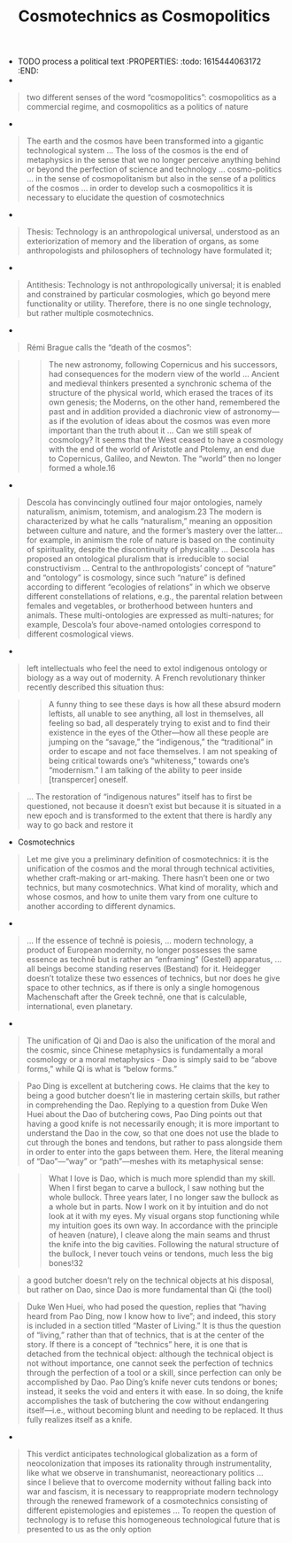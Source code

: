 ﻿---
title: Cosmotechnics as Cosmopolitics
---

- TODO process a political text
:PROPERTIES:
:todo: 1615444063172
:END:
- 
> two different senses of the word “cosmopolitics”: cosmopolitics as a commercial regime, and cosmopolitics as a politics of nature
- 
> The earth and the cosmos have been transformed into a gigantic technological system ... The loss of the cosmos is the end of metaphysics in the sense that we no longer perceive anything behind or beyond the perfection of science and technology ... cosmo-politics ... in the sense of cosmopolitanism but also in the sense of a politics of the cosmos ... in order to develop such a cosmopolitics it is necessary to elucidate the question of cosmotechnics
- 
> Thesis: Technology is an anthropological universal, understood as an exteriorization of memory and the liberation of organs, as some anthropologists and philosophers of technology have formulated it;
-
> Antithesis: Technology is not anthropologically universal; it is enabled and constrained by particular cosmologies, which go beyond mere functionality or utility. Therefore, there is no one single technology, but rather multiple cosmotechnics.
-
> Rémi Brague calls the “death of the cosmos”:

> > The new astronomy, following Copernicus and his successors, had consequences for the modern view of the world … Ancient and medieval thinkers presented a synchronic schema of the structure of the physical world, which erased the traces of its own genesis; the Moderns, on the other hand, remembered the past and in addition provided a diachronic view of astronomy—as if the evolution of ideas about the cosmos was even more important than the truth about it … Can we still speak of cosmology? It seems that the West ceased to have a cosmology with the end of the world of Aristotle and Ptolemy, an end due to Copernicus, Galileo, and Newton. The “world” then no longer formed a whole.16
- 
> Descola has convincingly outlined four major ontologies, namely naturalism, animism, totemism, and analogism.23 The modern is characterized by what he calls “naturalism,” meaning an opposition between culture and nature, and the former’s mastery over the latter... for example, in animism the role of nature is based on the continuity of spirituality, despite the discontinuity of physicality ... Descola has proposed an ontological pluralism that is irreducible to social constructivism ... Central to the anthropologists’ concept of “nature” and “ontology” is cosmology, since such “nature” is defined according to different “ecologies of relations” in which we observe different constellations of relations, e.g., the parental relation between females and vegetables, or brotherhood between hunters and animals. These multi-ontologies are expressed as multi-natures; for example, Descola’s four above-named ontologies correspond to different cosmological views.
- 
> left intellectuals who feel the need to extol indigenous ontology or biology as a way out of modernity. A French revolutionary thinker recently described this situation thus:

> > A funny thing to see these days is how all these absurd modern leftists, all unable to see anything, all lost in themselves, all feeling so bad, all desperately trying to exist and to find their existence in the eyes of the Other—how all these people are jumping on the “savage,” the “indigenous,” the “traditional” in order to escape and not face themselves. I am not speaking of being critical towards one’s “whiteness,” towards one’s “modernism.” I am talking of the ability to peer inside [transpercer] oneself.

> ... The restoration of “indigenous natures” itself has to first be questioned, not because it doesn’t exist but because it is situated in a new epoch and is transformed to the extent that there is hardly any way to go back and restore it
- Cosmotechnics

> Let me give you a preliminary definition of cosmotechnics: it is the unification of the cosmos and the moral through technical activities, whether craft-making or art-making. There hasn’t been one or two technics, but many cosmotechnics. What kind of morality, which and whose cosmos, and how to unite them vary from one culture to another according to different dynamics.
  -
> ... If the essence of technē is poiesis, ... modern technology, a product of European modernity, no longer possesses the same essence as technē but is rather an “enframing” (Gestell) apparatus, ... all beings become standing reserves (Bestand) for it. Heidegger doesn’t totalize these two essences of technics, but nor does he give space to other technics, as if there is only a single homogenous Machenschaft after the Greek technē, one that is calculable, international, even planetary.
  -
> The unification of Qi and Dao is also the unification of the moral and the cosmic, since Chinese metaphysics is fundamentally a moral cosmology or a moral metaphysics
    - 
> Dao is simply said to be “above forms,” while Qi is what is “below forms.”

> Pao Ding is excellent at butchering cows. He claims that the key to being a good butcher doesn’t lie in mastering certain skills, but rather in comprehending the Dao. Replying to a question from Duke Wen Huei about the Dao of butchering cows, Pao Ding points out that having a good knife is not necessarily enough; it is more important to understand the Dao in the cow, so that one does not use the blade to cut through the bones and tendons, but rather to pass alongside them in order to enter into the gaps between them. Here, the literal meaning of “Dao”—“way” or “path”—meshes with its metaphysical sense:

> > What I love is Dao, which is much more splendid than my skill. When I first began to carve a bullock, I saw nothing but the whole bullock. Three years later, I no longer saw the bullock as a whole but in parts. Now I work on it by intuition and do not  look at it with my eyes. My visual organs stop functioning while my intuition goes its own way. In accordance with the principle of heaven (nature), I cleave along the main seams and thrust the knife into the big cavities. Following the natural structure of the bullock, I never touch veins or tendons, much less the big bones!32

> a good butcher doesn’t rely on the technical objects at his disposal, but rather on Dao, since Dao is more fundamental than Qi (the tool)

> Duke Wen Huei, who had posed the question, replies that “having heard from Pao Ding, now I know how to live”; and indeed, this story is included in a section titled “Master of Living.” It is thus the question of “living,” rather than that of technics, that is at the center of the story. If there is a concept of “technics” here, it is one that is detached from the technical object: although the technical object is not without importance, one cannot seek the perfection of technics through the perfection of a tool or a skill, since perfection can only be accomplished by Dao. Pao Ding’s knife never cuts tendons or bones; instead, it seeks the void and enters it with ease. In so doing, the knife accomplishes the task of butchering the cow without endangering itself—i.e., without becoming blunt and needing to be replaced. It thus fully realizes itself as a knife.
- 
> This verdict anticipates technological globalization as a form of neocolonization that imposes its rationality through instrumentality, like what we observe in transhumanist, neoreactionary politics ... since I believe that to overcome modernity without falling back into war and fascism, it is necessary to reappropriate modern technology through the renewed framework of a cosmotechnics consisting of different epistemologies and epistemes ... To reopen the question of technology is to refuse this homogeneous technological future that is presented to us as the only option
